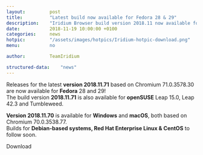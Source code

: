 ```yaml
---
layout: 		post
title:  		"Latest build now available for Fedora 28 & 29"
description: 	"Iridium Browser build version 2018.11 now available for Fedora 28 & 29 - go and get it!"
date:	 		2018-11-19 10:00:00 +0100
categories:		news
hotpic:			"/assets/images/hotpics/Iridium-hotpic-download.png"
menu:			no

author:			TeamIridium

structured-data:	"news"
---
```


Releases for the latest **version 2018.11.71** based on Chromium 71.0.3578.30 are now available for **Fedora** 28 and 29!   
The build version **2018.11.71** is also available for **openSUSE** Leap 15.0, Leap 42.3 and Tumbleweed.    

**Version 2018.11.70** is available for **Windows** and **macOS**, both based on Chromium 70.0.3538.77.   
Builds for **Debian-based systems, Red Hat Enterprise Linux & CentOS** to follow soon.    

<a id="download-parser2" class="button download" title="download Iridium Browser">Download</a>